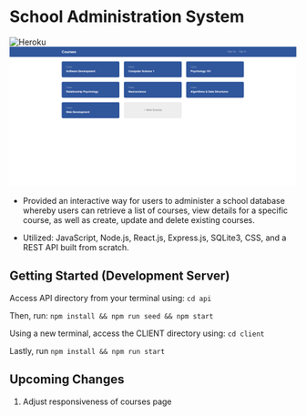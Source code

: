 # School Administration System
![Heroku](https://heroku-badge.herokuapp.com/?app=school-admin-system)
![example](example/schoolAdminSystem.png)

* Provided an interactive way for users to administer a school database whereby users can retrieve a list of courses, view details for a specific course, as well as create, update and delete existing courses.

* Utilized: JavaScript, Node.js, React.js, Express.js, SQLite3, CSS, and a REST API built from scratch.

## Getting Started (Development Server)

Access API directory from your terminal using: `cd api`

Then, run: `npm install && npm run seed && npm start`

Using a new terminal, access the CLIENT directory using: `cd client`

Lastly, run `npm install && npm run start`


## Upcoming Changes

1. Adjust responsiveness of courses page
